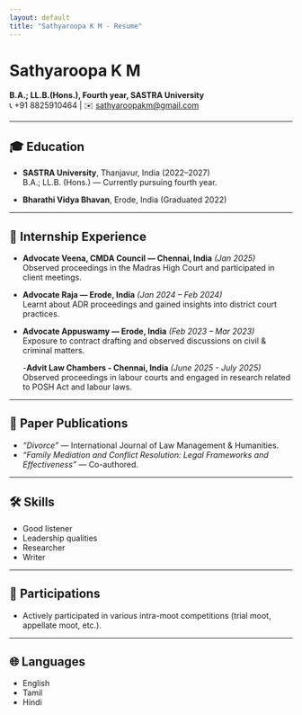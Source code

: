 ```yaml
---
layout: default
title: "Sathyaroopa K M - Resume"
---
```


# Sathyaroopa K M
**B.A.; LL.B.(Hons.), Fourth year, SASTRA University**  
📞 +91 8825910464 | ✉️ [sathyaroopakm@gmail.com](mailto:sathyaroopakm@gmail.com)

---

## 🎓 Education
- **SASTRA University**, Thanjavur, India (2022–2027)  
  B.A.; LL.B. (Hons.) — Currently pursuing fourth year.  

- **Bharathi Vidya Bhavan**, Erode, India (Graduated 2022)

---

## 💼 Internship Experience
- **Advocate Veena, CMDA Council — Chennai, India** *(Jan 2025)*  
  Observed proceedings in the Madras High Court and participated in client meetings.  

- **Advocate Raja — Erode, India** *(Jan 2024 – Feb 2024)*  
  Learnt about ADR proceedings and gained insights into district court practices.  

- **Advocate Appuswamy — Erode, India** *(Feb 2023 – Mar 2023)*  
  Exposure to contract drafting and observed discussions on civil & criminal matters.
  
  -**Advit Law Chambers - Chennai, India**
  *(June 2025 - July 2025)*
  Observed proceedings in labour courts and engaged in research related to POSH Act and labour laws.

---

## 📑 Paper Publications
- *“Divorce”* — International Journal of Law Management & Humanities.  
- *“Family Mediation and Conflict Resolution: Legal Frameworks and Effectiveness”* — Co-authored.

---

## 🛠 Skills
- Good listener  
- Leadership qualities  
- Researcher
- Writer

---

## 🎤 Participations
- Actively participated in various intra-moot competitions (trial moot, appellate moot, etc.).

---

## 🌐 Languages
- English  
- Tamil  
- Hindi  
